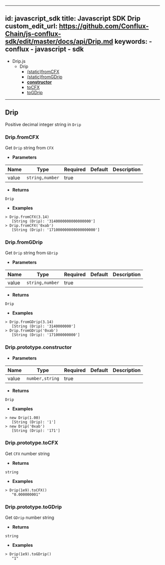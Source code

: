 ---
  id: javascript_sdk
  title: Javascript SDK Drip
  custom_edit_url: https://github.com/Conflux-Chain/js-conflux-sdk/edit/master/docs/api/Drip.md
  keywords:
    - conflux
    - javascript
    - sdk
  ---
  
  - Drip.js
    - Drip
        - [(static)fromCFX](#Drip.js/Drip/(static)fromCFX)
        - [(static)fromGDrip](#Drip.js/Drip/(static)fromGDrip)
        - [**constructor**](#Drip.js/Drip/**constructor**)
        - [toCFX](#Drip.js/Drip/toCFX)
        - [toGDrip](#Drip.js/Drip/toGDrip)

----------------------------------------

## Drip <a id="Drip.js/Drip"></a>

Positive decimal integer string in `Drip`

### Drip.fromCFX <a id="Drip.js/Drip/(static)fromCFX"></a>

Get `Drip` string from `CFX`

* **Parameters**

Name  | Type            | Required | Default | Description
------|-----------------|----------|---------|------------
value | `string,number` | true     |         |

* **Returns**

`Drip` 

* **Examples**

```
> Drip.fromCFX(3.14)
   [String (Drip): '3140000000000000000']
> Drip.fromCFX('0xab')
   [String (Drip): '171000000000000000000']
```

### Drip.fromGDrip <a id="Drip.js/Drip/(static)fromGDrip"></a>

Get `Drip` string from `GDrip`

* **Parameters**

Name  | Type            | Required | Default | Description
------|-----------------|----------|---------|------------
value | `string,number` | true     |         |

* **Returns**

`Drip` 

* **Examples**

```
> Drip.fromGDrip(3.14)
   [String (Drip): '3140000000']
> Drip.fromGDrip('0xab')
   [String (Drip): '171000000000']
```

### Drip.prototype.**constructor** <a id="Drip.js/Drip/**constructor**"></a>

* **Parameters**

Name  | Type            | Required | Default | Description
------|-----------------|----------|---------|------------
value | `number,string` | true     |         |

* **Returns**

`Drip` 

* **Examples**

```
> new Drip(1.00)
   [String (Drip): '1']
> new Drip('0xab')
   [String (Drip): '171']
```

### Drip.prototype.toCFX <a id="Drip.js/Drip/toCFX"></a>

Get `CFX` number string

* **Returns**

`string` 

* **Examples**

```
> Drip(1e9).toCFX()
   "0.000000001"
```

### Drip.prototype.toGDrip <a id="Drip.js/Drip/toGDrip"></a>

Get `GDrip` number string

* **Returns**

`string` 

* **Examples**

```
> Drip(1e9).toGDrip()
   "1"
```
  